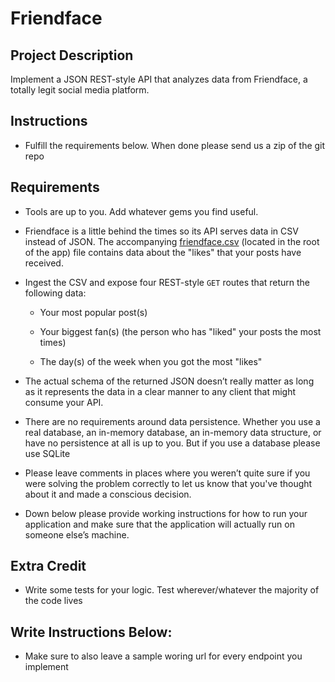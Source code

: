 # Friendface

## Project Description

Implement a JSON REST-style API that analyzes data from Friendface, a totally
legit social media platform.

## Instructions

* Fulfill the requirements below. When done please send us a zip of the git repo

## Requirements

* Tools are up to you. Add whatever gems you find useful.

* Friendface is a little behind the times so its API serves data in CSV instead
  of JSON. The accompanying [friendface.csv](https://gist.github.com/dabobert/4a31d09d20988ef0f128a6be57fa60d0) (located in the root of the app) file contains data
  about the "likes" that your posts have received.

* Ingest the CSV and expose four REST-style `GET` routes that return the following data:

    * Your most popular post(s)

    * Your biggest fan(s) (the person who has "liked" your posts the most times)

    * The day(s) of the week when you got the most "likes"


* The actual schema of the returned JSON doesn’t really matter as long
  as it represents the data in a clear manner to any client that might consume
  your API.

* There are no requirements around data persistence. Whether you use a real
  database, an in-memory database, an in-memory data structure, or have no
  persistence at all is up to you.  But if you use a database please use SQLite

* Please leave comments in places where you weren’t quite sure if you
  were solving the problem correctly to let us know that you've thought about it
  and made a conscious decision.

* Down below please provide working instructions for how to run your application and
  make sure that the application will actually run on someone else’s machine.

## Extra Credit 
* Write some tests for your logic. Test wherever/whatever the majority of the code lives

## Write Instructions Below:
* Make sure to also leave a sample woring url for every endpoint you implement


